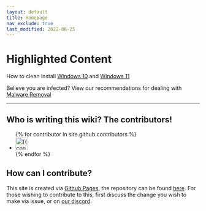 ```yaml
---
layout: default
title: Homepage
nav_exclude: true
last_modified: 2022-06-25
---
```

# Highlighted Content
How to clean install [Windows 10](/docs/how-to/install-10) and [Windows 11](/docs/how-to/install-11)

Believe you are infected? View our recommendations for dealing with [Malware Removal](/docs/safety-security/malware-guide)

---
## Who is writing this wiki? The contributors!

<ul class="list-style-none">
{% for contributor in site.github.contributors %}
  <li class="d-inline-block mr-1">
     <a href="{{ contributor.html_url }}"><img src="{{ contributor.avatar_url }}" width="32" height="32" alt="{{ contributor.login }}"/></a>
  </li>
{% endfor %}
</ul>

## How can I contribute?
This site is created via [Github Pages](https://pages.github.com/), the repository can be found [here](https://github.com/r-Techsupport/rTS_Wiki). For those wishing to contribute to this, first discuss the change you wish to make via issue, or on [our discord](https://discord.com/invite/2EDwzWa). 
